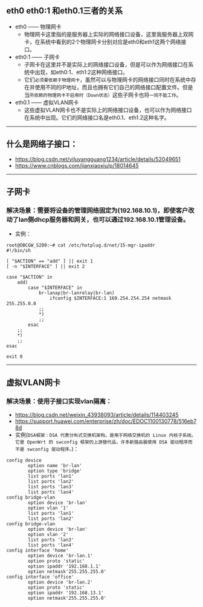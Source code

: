 ## eth0 eth0:1 和eth0.1三者的关系
- eth0 —— 物理网卡
	- 物理网卡这里指的是服务器上实际的网络接口设备，这里我服务器上双网卡，在系统中看到的2个物理网卡分别对应是eth0和eth1这两个网络接口。
- eth0:1 —— 子网卡
	- 子网卡在这里并不是实际上的网络接口设备，但是可以作为网络接口在系统中出现，如eth0:1、eth1:2这种网络接口。
	- 它们`必须要依赖于物理网卡`，虽然可以与物理网卡的网络接口同时在系统中存在并使用不同的IP地址，而且也拥有它们自己的网络接口配置文件。但是当`所依赖的物理网卡不启用时（Down状态）`这些子网卡也将`一同不能工作`。
- eth0.1 —— 虚拟VLAN网卡
	- 这些虚拟VLAN网卡也不是实际上的网络接口设备，也可以作为网络接口在系统中出现。它们的网络接口名是eth0.1、eth1.2这种名字。


-------

## 什么是网络子接口：
- https://blog.csdn.net/yiluyangguang1234/article/details/52049651
- https://www.cnblogs.com/jianxiaoxiu/p/18014645


-------

## 子网卡
### 解决场景：需要将设备的管理网络固定为(192.168.10.1)，即使客户改动了lan侧dhcp服务器和网关，也可以通过192.168.10.1管理设备。
- 实例：
```
root@OBCGW_S200:~# cat /etc/hotplug.d/net/15-mgr-ipaddr 
#!/bin/sh

[ "$ACTION" == "add" ] || exit 1
[ -n "$INTERFACE" ] || exit 2

case "$ACTION" in
	add)
		case "$INTERFACE" in
			br-lanap|br-lanrelay|br-lan)
				ifconfig $INTERFACE:1 169.254.254.254 netmask 255.255.0.0
			;;
			*)
			;;
		esac
	;;
	*)
	;;
esac

exit 0

```

-------

## 虚拟VLAN网卡
### 解决场景：使用子接口实现vlan隔离：
- https://blog.csdn.net/weixin_43938093/article/details/114403245
- https://support.huawei.com/enterprise/zh/doc/EDOC1100130778/516eb78d
- 实例(`DSA框架：DSA 代表分布式交换机架构，是用于网络交换机的 Linux 内核子系统。它是 OpenWrt 的 swconfig 框架的上游替代品，许多新路由器使用 DSA 驱动程序而不是 swconfig 驱动程序。`)：
```
config device
        option name 'br-lan'
        option type 'bridge'
        list ports 'lan1'
        list ports 'lan2'
        list ports 'lan3'
        list ports 'lan4'
config bridge-vlan
        option device 'br-lan'
        option vlan '1'
        list ports 'lan1'
        list ports 'lan2'
config bridge-vlan
        option device 'br-lan'
        option vlan '2'
        list ports 'lan3'
        list ports 'lan4'
config interface 'home'
        option device 'br-lan.1'
        option proto 'static'
        option ipaddr '192.168.1.1'
        option netmask'255.255.255.0'
config interface 'office'
        option device 'br-lan.2'
        option proto 'static'
        option ipaddr '192.168.13.1'
        option netmask'255.255.255.0'
```
